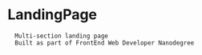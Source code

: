 # LandingPage
      Multi-section landing page
      Built as part of FrontEnd Web Developer Nanodegree
